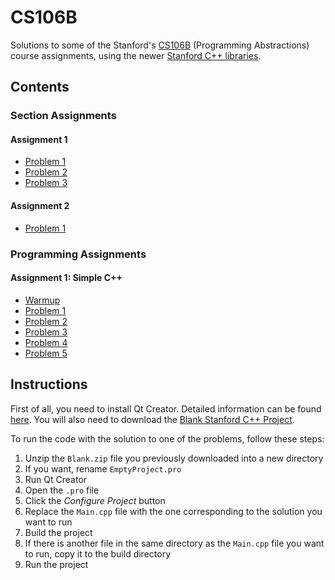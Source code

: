 # CS106B

Solutions to some of the Stanford's
[CS106B](https://see.stanford.edu/Course/CS106B) (Programming Abstractions)
course assignments, using the newer
[Stanford C++ libraries](https://web.stanford.edu/dept/cs_edu/cppdoc/).

## Contents

### Section Assignments

#### Assignment 1

* [Problem 1](SectionAssignment1/Problem1/Main.cpp)
* [Problem 2](SectionAssignment1/Problem2/Main.cpp)
* [Problem 3](SectionAssignment1/Problem3/Main.cpp)

#### Assignment 2

* [Problem 1](SectionAssignment2/Problem1/Main.cpp)

### Programming Assignments

#### Assignment 1: Simple C++

* [Warmup](ProgrammingAssignment1/Warmup/Main.cpp)
* [Problem 1](ProgrammingAssignment1/Problem1/Main.cpp)
* [Problem 2](ProgrammingAssignment1/Problem2/Main.cpp)
* [Problem 3](ProgrammingAssignment1/Problem3/Main.cpp)
* [Problem 4](ProgrammingAssignment1/Problem4/Main.cpp)
* [Problem 5](ProgrammingAssignment1/Problem5/Main.cpp)

## Instructions

First of all, you need to install Qt Creator. Detailed information can be found
[here](https://web.stanford.edu/class/archive/cs/cs106b/cs106b.1206/qt/). You
will also need to download the
[Blank Stanford C++ Project](https://web.stanford.edu/class/archive/cs/cs106b/cs106b.1204/materials/Blank.zip).

To run the code with the solution to one of the problems, follow these steps:

1. Unzip the `Blank.zip` file you previously downloaded into a new directory
2. If you want, rename `EmptyProject.pro`
3. Run Qt Creator
4. Open the `.pro` file
5. Click the *Configure Project* button
6. Replace the `Main.cpp` file with the one corresponding to the solution you
   want to run
7. Build the project
8. If there is another file in the same directory as the `Main.cpp` file you
   want to run, copy it to the build directory
9. Run the project
